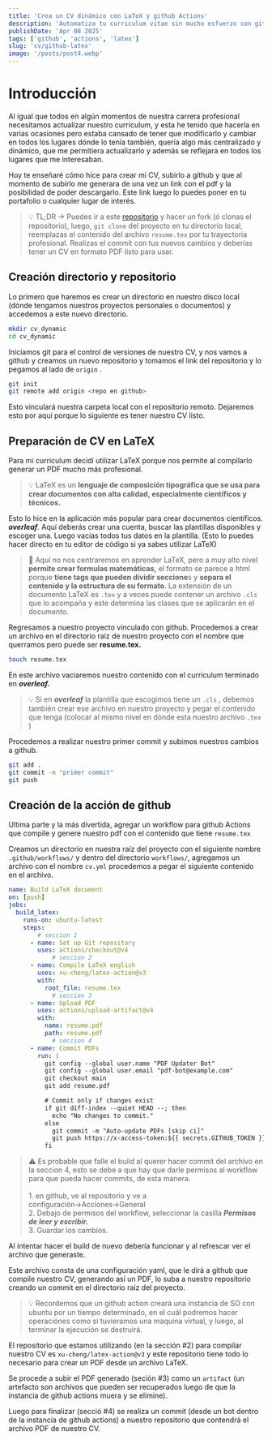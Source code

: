 ```yaml
---
title: 'Crea un CV dinámico con LaTeX y github Actions'
description: 'Automatiza tu curriculum vitae sin mucho esfuerzo con github y LaTeX'
publishDate: 'Apr 08 2025'
tags: ['github', 'actions', 'latex']
slug: 'cv/github-latex'
image: '/posts/post4.webp'
---
```


# Introducción

Al igual que todos en algún momentos de nuestra carrera profesional necesitamos actualizar nuestro curriculum, y esta he tenido que hacerla en varias ocasiones pero estaba cansado de tener que modificarlo y cambiar en todos los lugares dónde lo tenía también, quería algo más centralizado y dinámico, que me permitiera actualizarlo y además se reflejara en todos los lugares que me interesaban. 

Hoy te enseñaré cómo hice para crear mi CV, subirlo a github y que al momento de subirlo me generara de una vez un link con el pdf y la posibilidad de poder descargarlo. Este link luego lo puedes poner en tu portafolio o cualquier lugar de interés.

>💡 TL;DR → Puedes ir a este [repositorio](https://github.com/SimonCrA/cv_dynamic) y hacer un fork (ó clonas el repositorio), luego, `git clone` del proyecto en tu directorio local, reemplazas el contenido del archivo `resume.tex` por tu trayectoria profesional. Realizas el commit con tus nuevos cambios y deberías tener un CV en formato PDF listo para usar.

## Creación directorio y repositorio

Lo primero que haremos es crear un directorio en nuestro disco local (dónde tengamos nuestros proyectos personales o documentos) y accedemos a este nuevo directorio. 

```bash
mkdir cv_dynamic
cd cv_dynamic
```

Iniciamos git para el control de versiones de nuestro CV, y nos vamos a github y creamos un nuevo repositorio y tomamos el link del repositorio y lo pegamos al lado de `origin` .

```bash
git init
git remote add origin <repo en github>

```

Esto vinculará nuestra carpeta local con el repositorio remoto. Dejaremos esto por aquí porque lo siguiente es tener nuestro CV listo.

## Preparación de CV en LaTeX

Para mi curriculum decidí utilizar LaTeX porque nos permite al compilarlo generar un PDF mucho más profesional.

>💡 LaTeX es un **lenguaje de composición tipográfica que se usa para crear documentos con alta calidad, especialmente científicos y técnicos.**

Esto lo hice en la aplicación más popular para crear documentos científicos. ***overleaf***. Aquí deberás crear una cuenta, buscar las plantillas disponibles y escoger una. Luego vacías todos tus datos en la plantilla. (Esto lo puedes hacer directo en tu editor de código si ya sabes utilizar LaTeX)

>📢 Aquí no nos centraremos en aprender LaTeX, pero a muy alto nivel **permite crear formulas matemáticas,** el formato se parece a html porque **tiene tags que pueden dividir seccione**s y **separa el contenido y la estructura de su formato**. La extensión de un documento LaTeX es `.tex`  y a veces puede contener un archivo `.cls`  que lo acompaña y este determina las clases que se aplicarán en el documento.

Regresamos a nuestro proyecto vinculado con github. Procedemos a crear un archivo en el directorio raíz de nuestro proyecto con el nombre que querramos pero puede ser **resume.tex.**

```bash
touch resume.tex
```

En este archivo vaciaremos nuestro contenido con el curriculum terminado en ***overleaf.***

>💡 Si en ***overleaf*** la plantilla que escogimos tiene un `.cls` , debemos también crear ese archivo en nuestro proyecto y pegar el contenido que tenga (colocar al mismo nivel en dónde esta nuestro archivo `.tex` )

Procedemos a realizar nuestro primer commit y subimos nuestros cambios a github.

```bash
git add .
git commit -m "primer commit"
git push
```

## Creación de la acción de github

Ultima parte y la más divertida, agregar un workflow para github Actions que compile y genere nuestro pdf con el contenido que tiene `resume.tex`

Creamos un directorio en nuestra raíz del proyecto con el siguiente nombre `.github/workflows/` y dentro del directorio `workflows/`, agregamos un archivo  con el nombre `cv.yml` procedemos a pegar el siguiente contenido en el archivo.

```yaml
name: Build LaTeX document
on: [push]
jobs:
  build_latex:
    runs-on: ubuntu-latest
    steps:
	    # seccion 1
      - name: Set up Git repository
        uses: actions/checkout@v4
			# seccion 2
      - name: Compile LaTeX english
        uses: xu-cheng/latex-action@v3
        with:
          root_file: resume.tex
			# seccion 3
      - name: Upload PDF
        uses: actions/upload-artifact@v4
        with:
          name: resume.pdf
          path: resume.pdf
			# seccion 4
      - name: Commit PDFs
        run: |
          git config --global user.name "PDF Updater Bot"
          git config --global user.email "pdf-bot@example.com"
          git checkout main
          git add resume.pdf

          # Commit only if changes exist
          if git diff-index --quiet HEAD --; then
            echo "No changes to commit."
          else
            git commit -m "Auto-update PDFs [skip ci]"
            git push https://x-access-token:${{ secrets.GITHUB_TOKEN }}@github.com/${{ github.repository }}.git main
          fi

```

>⚠️ Es probable que falle el build al querer hacer commit del archivo en la seccion 4, esto se debe a que hay que darle permisos al workflow para que pueda hacer commits, de esta manera.  <br><br> 1. en github, ve al repositorio y ve a configuración→Acciones→General <br> 2. Debajo de permisos del workflow, seleccionar la casilla ***Permisos de leer y escribir.*** <br>3. Guardar los cambios.

Al intentar hacer el build de nuevo debería funcionar y al refrescar ver el archivo que generaste.

Este archivo consta de una configuración yaml, que le dirá a github que compile nuestro CV, generando así un PDF, lo suba a nuestro repositorio creando un commit en el directorio raíz del proyecto.

>💡 Recordemos que un github action creará una instancia de SO con ubuntu por un tiempo determinado, en el cuál podremos hacer operaciónes como si tuvieramos una maquina virtual, y luego, al terminar la ejecución se destruirá.

El repositorio que estamos utilizando (en la sección #2) para compilar nuestro CV es `xu-cheng/latex-action@v3`  y este repositorio tiene todo lo necesario para crear un PDF desde un archivo LaTeX. 

Se procede a subir el PDF generado (seción #3) como un `artifact`  (un artefacto son archivos que pueden ser recuperados luego de que la instancia de github actions muera y se elimine).

Luego para finalizar (secció #4) se realiza un commit (desde un bot dentro de la instancia de github actions) a nuestro repositorio que contendrá el archivo PDF de nuestro CV.
